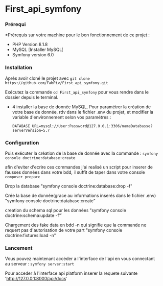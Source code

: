 # First_api_symfony
  ### Prérequi

*Prérequis sur votre machine pour le bon fonctionnement de ce projet : 
- PHP Version 8.1.8 
- MySQL [Installer MySQL]
- Symfony version 6.0

### Installation

Après avoir cloné le projet avec ``git clone https://github.com/FabPiv/First_api_symfony.git``

Exécutez la commande ``cd First_api_symfony`` pour vous rendre dans le dossier depuis le terminal.


- 4 installer la base de donnée MySQL. 
   Pour paramétrer la création de votre base de donnée, rdv dans le fichier .env du projet, et modifier la variable d'environnement selon vos paramètres : 

  ``DATABASE_URL=mysql://User:Password@127.0.0.1:3306/nameDatabasse?serverVersion=5.7``
  
  
### Configuration


   Puis exécuter la création de la base de donnée avec la commande : ``symfony console doctrine:database:create``

afin d'eviter d'ecrire ces commandes j'ai realisé un script pour inserer de fausses données dans votre bdd, il suffit de taper dans votre console `composer prepare`


Drop la database                                                              "symfony console doctrine:database:drop -f"

Crée la base de donnée(grace au informations inserés dans le fichier .env)     "symfony console doctrine:database:create"

creation du schema sql pour les données                                        "symfony console doctrine:schema:update -f"`

Chargement des fake data en bdd -n qui signifie que la commande ne requert pas d'autorisation de votre part        "symfony console doctrine:fixtures:load -n"

### Lancement

Vous pouvez maintenant accéder a l'interface de l'api en vous connectant au serveur : ``symfony server:start``

Pour acceder à l'interface api platform inserer la requete suivante 'http://127.0.0.1:8000/api/docs'

